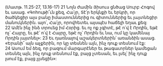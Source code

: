 (Մատթ. 11.25-27, 13.16-17)
21 Նոյն ժամին Յիսուս ցնծաց Սուրբ Հոգով եւ ասաց. «Գոհութի՜ւն քեզ, Հա՛յր, Տէ՛ր երկնքի եւ երկրի, որ ծածկեցիր այս բանը իմաստուններից ու գիտուններից եւ յայտնեցիր մանուկներին. այո՛, Հա՛յր, որովհետեւ այսպէս հաճելի եղաւ քեզ: 22 Ամէն ինչ ինձ տրուեց իմ Հօրից. եւ ոչ ոք չգիտէ, թէ ո՛վ է Որդին, եթէ ոչ՝ Հայրը, եւ թէ՝ ո՛վ է Հայրը, եթէ ոչ՝ Որդին եւ նա, ում կը կամենայ Որդին յայտնել»:
23 Եւ դառնալով աշակերտներին՝ առանձին ասաց. «Երանի՜ այն աչքերին, որ կը տեսնեն այն, ինչ դուք տեսնում էք: 24 Ասում եմ ձեզ, որ բազում մարգարէներ եւ թագաւորներ կամեցան տեսնել այն, ինչ դուք տեսնում էք, բայց չտեսան, եւ լսել՝ ինչ դուք լսում էք, բայց չլսեցին»:
